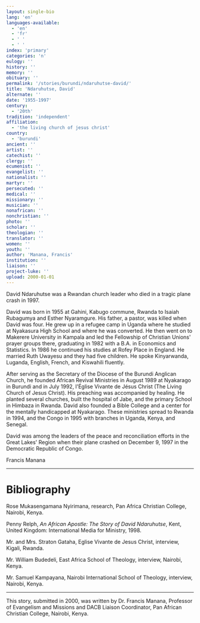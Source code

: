 ```yaml
---
layout: single-bio
lang: 'en'
languages-available:
  - 'en'
  - 'fr'
  - ' '
  - ' '
index: 'primary'
categories: 'n'
eulogy: ''
history: ''
memory: ''
obituary: ''
permalink: '/stories/burundi/ndaruhutse-david/'
title: 'Ndaruhutse, David'
alternate: ''
date: '1955-1997'
century:
  - '20th'
tradition: 'independent'
affiliation:
  - 'the living church of jesus christ'
country:
  - 'burundi'
ancient: ''
artist: ''
catechist: ''
clergy: ''
ecumenist: ''
evangelist: ''
nationalist: ''
martyr: ''
persecuted: ''
medical: ''
missionary: ''
musician: ''
nonafrican: ''
nonchristian: ''
photo: ''
scholar: ''
theologian: ''
translator: ''
women: ''
youth: ''
author: 'Manana, Francis'
institution: ''
liaison: ''
project-luke: ''
upload: 2000-01-01
---
```



David Ndaruhutse was a Rwandan church leader who died in a tragic plane crash in 1997.

David was born in 1955 at Gahini, Kabugo commune, Rwanda to Isaiah Rubagumya and Esther Nyaramgure. His father, a pastor, was killed when David was four. He grew up in a refugee camp in Uganda where he studied at Nyakasura High School and where he was converted. He then went on to Makerere University in Kampala and led the Fellowship of Christian Unions' prayer groups there, graduating in 1982 with a B.A. in Economics and Statistics. In 1986 he continued his studies at Rofey Place in England. He married Ruth Uwayesu and they had five children.  He spoke Kinyarwanda, Luganda, English, French, and Kiswahili fluently.

After serving as the Secretary of the Diocese of the Burundi Anglican Church, he founded African Revival Ministries in August 1989 at Nyakarago in Burundi and in July 1992, l'&Eacute;glise Vivante de J&eacute;sus Christ (The Living Church of Jesus Christ). His preaching was accompanied by healing. He planted several churches, built the hospital of Jabe, and the primary School in Himbaza in Rwanda. David also founded a Bible College and a center for the mentally handicapped at Nyakarago. These ministries spread to Rwanda in 1994, and the Congo in 1995 with branches in Uganda, Kenya, and Senegal.

David was among the leaders of the peace and reconciliation efforts in the Great Lakes' Region when their plane crashed on December 9, 1997 in the Democratic Republic of Congo.

Francis Manana

---

# Bibliography

Rose Mukasengamana Nyirimana, research, Pan Africa Christian College, Nairobi, Kenya.

Penny Relph, *An African Apostle: The Story of David Ndaruhutse*, Kent, United Kingdom: International Media for Ministry, 1998.

Mr. and Mrs. Straton Gataha, Eglise Vivante de Jesus Christ, interview, Kigali, Rwanda.

Mr. William Budedeli, East Africa School of Theology, interview, Nairobi, Kenya.

Mr. Samuel Kampayana, Nairobi International School of Theology, interview, Nairobi, Kenya.

---

This story, submitted in 2000, was written by Dr. Francis Manana, Professor of Evangelism and Missions and DACB Liaison Coordinator, Pan African Christian College, Nairobi, Kenya.